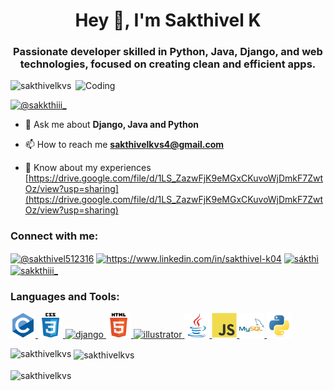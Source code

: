 

<h1 align="center">Hey 👋, I'm Sakthivel K</h1>
<h3 align="center">Passionate developer skilled in Python, Java, Django, and web technologies, focused on creating clean and efficient apps.</h3>

<img align="right" alt="Coding" width="400" src="https://camo.githubusercontent.com/87af9a9fec730c94fc8b08eb21fa5ef6ab7831a67ba17bf8cc76696f6e4be1ef/68747470733a2f2f63646e2e6472696262626c652e636f6d2f75736572732f313138373833362f73637265656e73686f74732f363533393432392f70726f6772616d65722e676966">

<p align="left"> <img src="https://komarev.com/ghpvc/?username=sakthivelkvs&label=Profile%20views&color=0e75b6&style=flat" alt="sakthivelkvs" /> </p>

<p align="left"> <a href="https://twitter.com/@sakthivel512316" target="blank"><img src="https://img.shields.io/twitter/follow/@sakthivel512316?logo=twitter&style=for-the-badge" alt="@sakkthiii_" /></a> </p>

- 💬 Ask me about **Django, Java and Python**

- 📫 How to reach me **sakthivelkvs4@gmail.com**

- 📄 Know about my experiences [https://drive.google.com/file/d/1LS_ZazwFjK9eMGxCKuvoWjDmkF7ZwtOz/view?usp=sharing](https://drive.google.com/file/d/1LS_ZazwFjK9eMGxCKuvoWjDmkF7ZwtOz/view?usp=sharing)

<h3 align="left">Connect with me:</h3>
<p align="left">
<a href="https://twitter.com/@sakthivel512316" target="blank"><img align="center" src="https://raw.githubusercontent.com/rahuldkjain/github-profile-readme-generator/master/src/images/icons/Social/twitter.svg" alt="@sakthivel512316" height="30" width="40" /></a>
<a href="https://linkedin.com/in/https://www.linkedin.com/in/sakthivel-k04" target="blank"><img align="center" src="https://raw.githubusercontent.com/rahuldkjain/github-profile-readme-generator/master/src/images/icons/Social/linked-in-alt.svg" alt="https://www.linkedin.com/in/sakthivel-k04" height="30" width="40" /></a>
<a href="https://fb.com/sákthì" target="blank"><img align="center" src="https://raw.githubusercontent.com/rahuldkjain/github-profile-readme-generator/master/src/images/icons/Social/facebook.svg" alt="sákthì" height="30" width="40" /></a>
<a href="https://instagram.com/sakkthiii_" target="blank"><img align="center" src="https://raw.githubusercontent.com/rahuldkjain/github-profile-readme-generator/master/src/images/icons/Social/instagram.svg" alt="sakkthiii_" height="30" width="40" /></a>
</p>

<h3 align="left">Languages and Tools:</h3>
<p align="left"> <a href="https://www.cprogramming.com/" target="_blank" rel="noreferrer"> <img src="https://raw.githubusercontent.com/devicons/devicon/master/icons/c/c-original.svg" alt="c" width="40" height="40"/> </a> <a href="https://www.w3schools.com/css/" target="_blank" rel="noreferrer"> <img src="https://raw.githubusercontent.com/devicons/devicon/master/icons/css3/css3-original-wordmark.svg" alt="css3" width="40" height="40"/> </a> <a href="https://www.djangoproject.com/" target="_blank" rel="noreferrer"> <img src="https://cdn.worldvectorlogo.com/logos/django.svg" alt="django" width="40" height="40"/> </a> <a href="https://www.w3.org/html/" target="_blank" rel="noreferrer"> <img src="https://raw.githubusercontent.com/devicons/devicon/master/icons/html5/html5-original-wordmark.svg" alt="html5" width="40" height="40"/> </a> <a href="https://www.adobe.com/in/products/illustrator.html" target="_blank" rel="noreferrer"> <img src="https://www.vectorlogo.zone/logos/adobe_illustrator/adobe_illustrator-icon.svg" alt="illustrator" width="40" height="40"/> </a> <a href="https://www.java.com" target="_blank" rel="noreferrer"> <img src="https://raw.githubusercontent.com/devicons/devicon/master/icons/java/java-original.svg" alt="java" width="40" height="40"/> </a> <a href="https://developer.mozilla.org/en-US/docs/Web/JavaScript" target="_blank" rel="noreferrer"> <img src="https://raw.githubusercontent.com/devicons/devicon/master/icons/javascript/javascript-original.svg" alt="javascript" width="40" height="40"/> </a> <a href="https://www.mysql.com/" target="_blank" rel="noreferrer"> <img src="https://raw.githubusercontent.com/devicons/devicon/master/icons/mysql/mysql-original-wordmark.svg" alt="mysql" width="40" height="40"/> </a> <a href="https://www.python.org" target="_blank" rel="noreferrer"> <img src="https://raw.githubusercontent.com/devicons/devicon/master/icons/python/python-original.svg" alt="python" width="40" height="40"/> </a> </p>

<p><img align="left" src="https://github-readme-stats.vercel.app/api/top-langs?username=sakthivelkvs&show_icons=true&locale=en&layout=compact" alt="sakthivelkvs" /></p>

<p>&nbsp;<img align="center" src="https://github-readme-stats.vercel.app/api?username=sakthivelkvs&show_icons=true&locale=en" alt="sakthivelkvs" /></p>

<p><img align="center" src="https://github-readme-streak-stats.herokuapp.com/?user=sakthivelkvs&" alt="sakthivelkvs" /></p>
